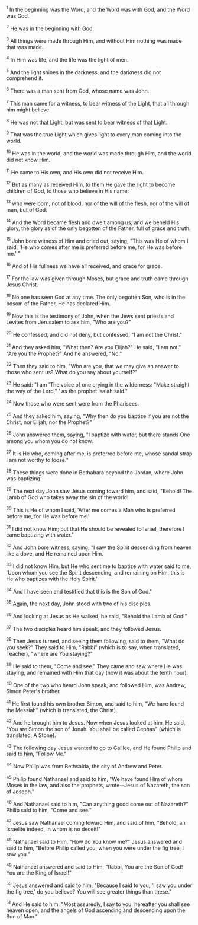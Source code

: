 <sup>1</sup> 
In the beginning was the Word, and the Word was with God, and the Word was God. 

<sup>2</sup> 
He was in the beginning with God. 

<sup>3</sup> 
All things were made through Him, and without Him nothing was made that was made. 

<sup>4</sup> 
In Him was life, and the life was the light of men. 

<sup>5</sup> 
And the light shines in the darkness, and the darkness did not comprehend it.

<sup>6</sup> 
There was a man sent from God, whose name was John. 

<sup>7</sup> 
This man came for a witness, to bear witness of the Light, that all through him might believe. 

<sup>8</sup> 
He was not that Light, but was sent to bear witness of that Light. 

<sup>9</sup> 
That was the true Light which gives light to every man coming into the world. 

<sup>10</sup> 
He was in the world, and the world was made through Him, and the world did not know Him. 

<sup>11</sup> 
He came to His own, and His own did not receive Him. 

<sup>12</sup> 
But as many as received Him, to them He gave the right to become children of God, to those who believe in His name: 

<sup>13</sup> 
who were born, not of blood, nor of the will of the flesh, nor of the will of man, but of God.

<sup>14</sup> 
And the Word became flesh and dwelt among us, and we beheld His glory, the glory as of the only begotten of the Father, full of grace and truth. 

<sup>15</sup> 
John bore witness of Him and cried out, saying, "This was He of whom I said, 'He who comes after me is preferred before me, for He was before me.' " 

<sup>16</sup> 
And of His fullness we have all received, and grace for grace. 

<sup>17</sup> 
For the law was given through Moses, but grace and truth came through Jesus Christ. 

<sup>18</sup> 
No one has seen God at any time. The only begotten Son, who is in the bosom of the Father, He has declared Him.

<sup>19</sup> 
Now this is the testimony of John, when the Jews sent priests and Levites from Jerusalem to ask him, "Who are you?" 

<sup>20</sup> 
He confessed, and did not deny, but confessed, "I am not the Christ." 

<sup>21</sup> 
And they asked him, "What then? Are you Elijah?" He said, "I am not." "Are you the Prophet?" And he answered, "No." 

<sup>22</sup> 
Then they said to him, "Who are you, that we may give an answer to those who sent us? What do you say about yourself?" 

<sup>23</sup> 
He said: "I am 'The voice of one crying in the wilderness: "Make straight the way of the Lord," ' as the prophet Isaiah said." 

<sup>24</sup> 
Now those who were sent were from the Pharisees. 

<sup>25</sup> 
And they asked him, saying, "Why then do you baptize if you are not the Christ, nor Elijah, nor the Prophet?" 

<sup>26</sup> 
John answered them, saying, "I baptize with water, but there stands One among you whom you do not know. 

<sup>27</sup> 
It is He who, coming after me, is preferred before me, whose sandal strap I am not worthy to loose." 

<sup>28</sup> 
These things were done in Bethabara beyond the Jordan, where John was baptizing.

<sup>29</sup> 
The next day John saw Jesus coming toward him, and said, "Behold! The Lamb of God who takes away the sin of the world! 

<sup>30</sup> 
This is He of whom I said, 'After me comes a Man who is preferred before me, for He was before me.' 

<sup>31</sup> 
I did not know Him; but that He should be revealed to Israel, therefore I came baptizing with water." 

<sup>32</sup> 
And John bore witness, saying, "I saw the Spirit descending from heaven like a dove, and He remained upon Him. 

<sup>33</sup> 
I did not know Him, but He who sent me to baptize with water said to me, 'Upon whom you see the Spirit descending, and remaining on Him, this is He who baptizes with the Holy Spirit.' 

<sup>34</sup> 
And I have seen and testified that this is the Son of God." 

<sup>35</sup> 
Again, the next day, John stood with two of his disciples. 

<sup>36</sup> 
And looking at Jesus as He walked, he said, "Behold the Lamb of God!" 

<sup>37</sup> 
The two disciples heard him speak, and they followed Jesus. 

<sup>38</sup> 
Then Jesus turned, and seeing them following, said to them, "What do you seek?" They said to Him, "Rabbi" (which is to say, when translated, Teacher), "where are You staying?" 

<sup>39</sup> 
He said to them, "Come and see." They came and saw where He was staying, and remained with Him that day (now it was about the tenth hour). 

<sup>40</sup> 
One of the two who heard John speak, and followed Him, was Andrew, Simon Peter's brother. 

<sup>41</sup> 
He first found his own brother Simon, and said to him, "We have found the Messiah" (which is translated, the Christ). 

<sup>42</sup> 
And he brought him to Jesus. Now when Jesus looked at him, He said, "You are Simon the son of Jonah. You shall be called Cephas" (which is translated, A Stone).

<sup>43</sup> 
The following day Jesus wanted to go to Galilee, and He found Philip and said to him, "Follow Me." 

<sup>44</sup> 
Now Philip was from Bethsaida, the city of Andrew and Peter. 

<sup>45</sup> 
Philip found Nathanael and said to him, "We have found Him of whom Moses in the law, and also the prophets, wrote--Jesus of Nazareth, the son of Joseph." 

<sup>46</sup> 
And Nathanael said to him, "Can anything good come out of Nazareth?" Philip said to him, "Come and see." 

<sup>47</sup> 
Jesus saw Nathanael coming toward Him, and said of him, "Behold, an Israelite indeed, in whom is no deceit!" 

<sup>48</sup> 
Nathanael said to Him, "How do You know me?" Jesus answered and said to him, "Before Philip called you, when you were under the fig tree, I saw you." 

<sup>49</sup> 
Nathanael answered and said to Him, "Rabbi, You are the Son of God! You are the King of Israel!" 

<sup>50</sup> 
Jesus answered and said to him, "Because I said to you, 'I saw you under the fig tree,' do you believe? You will see greater things than these." 

<sup>51</sup> 
And He said to him, "Most assuredly, I say to you, hereafter you shall see heaven open, and the angels of God ascending and descending upon the Son of Man."